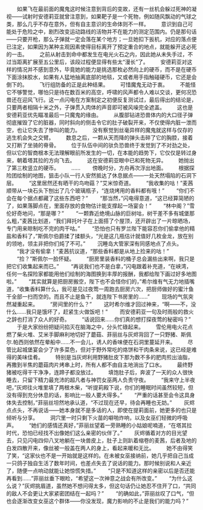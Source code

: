 　　如果飞在最前面的魔鬼这时候注意到背后的变故，还有一丝机会躲过死神的凝视——试射时安德莉亚就曾注意到，如果靶子是一个死物，例如随风飘动的气球之类，那么几乎不存在意外，但有自主意识的生命体则不一样。
　　意识到自己可能处于危险之中，剧烈改变运动路线的活物并不在能力的测定范围内。仍是那句话——只要开枪，那么子弹就一定会落在某个地方；一旦她扣下扳机，对应的落点便已注定，如果因为某种主观因素使得目标离开了预定重合的地点，就能躲开这必死的一击。
　　之前从射击到命中都发生在电光火石之内，因此她从未失手过，不过当距离扩展至五公里后，该段过程便显得有些太“漫长”了。
　　安德莉亚对这样的情况并不感到意外，毕竟她的能力是挑选那枚必然向上的硬币，而不是在硬币下面涂抹胶水，如果有人猛地抽离底部的地毯，又或者用手指触碰硬币，它还是会倒下的。
　　飞行组防备的正是此种结果。
　　可惜魔鬼无动于衷。
　　不能怪它不够警觉，哪怕只是待在数百米的高空，呼啸的风声都令人难以交谈，更何况恐兽还在迎风飞行。这一点闪电在方案制定之初便反复测试过，最后得出的结论是，只要两者相隔十米之外，子弹贯入肉体的声音即可被风噪完全遮盖。
　　这也是安德莉亚优先瞄准最后一只魔鬼的缘由。
　　从腹部钻进恐兽体内的大口径子弹彻底摧毁了它的脏器，同时斜向的侧击令它的肚子破裂开来，不仅使得内脏一泄而空，也让它失去了惨叫的能力。
　　没有察觉到丝毫异样的魔鬼就这样与仅存的逃生机会失之交臂。
　　数息之后，一颗从天而降的弹头击碎了它的胸腔，接着又打断了坐骑的脊骨。
　　位于队伍中间的驮负恐兽终于发觉到了不对劲之处，但以它的智商根本无法理解眼前所发生的一切，在本能的趋势下，它仅仅是转过身来，朝着塔其拉的方向飞去。
　　这在安德莉亚眼中已和死物无异。
　　她抛出了第三枚竖立的硬币。
　　……
　　傍晚时分，方舟再次浮出地面。
　　根据探险团绘制的地图，狙击小队一行人安然抵达了休息据点——一处天然塌陷的石洞下层。
　　“这里居然还有晒干的鸟吻菇？”艾米惊奇道。
　　“我收集的咕！”麦茜顺带从一块石头下刨出了几个玻璃瓶子，“连烧烤用的香料都有哦！”
　　“你们不会在每个据点都藏了这些东西吧？”
　　“那当然，”闪电得意道，“这已经算简陋的了，如果落脚点在，里面存放的食物估计能支撑起一场宴会！”
　　“林中阁？”雪伦好奇地问，“那是哪？”
　　“一颗靠近绝境山脉的巨树咕，树干差不多有城堡那么粗，”麦茜比划道，“我们拜托叶子在上面搭了个屋顶，还开辟出了一片晾晒场，专门用来晾制吃不完的肉干咕。”
　　“恐怕也只有罗兰陛下能容忍你们偷拿他的精盐和香料了，”斯佩尔伯爵揉了揉额头，“光是这几瓶估计就值好几枚金龙，放在别的领地，领主非把你们炖了不可。”
　　沉睡岛大管家深有同感地点了点头。
　　“我才没有偷拿！”麦茜抗议道，“那些香料都是从地上捡来的咕！”
　　“捡？”斯佩尔一脸怀疑。
　　“厨房里装香料的桶子总会漏些出来啊，我只是把它们收集起来而已。”
　　“再说我们也不是白拿，”闪电跟着补充道，“在峡湾，任何一名探险家都能用他们绘制的海图换到丰厚的报酬，我都给陛下画过好多地图啦。”
　　“其实就算是把厨房搬空，陛下也不会怪你们的，”希尔维有气无力地插嘴道，“收集香料算什么，我可是见过夜莺一周跑去厨房六次，把厨师做好的蜜汁鱼干全部一扫而空的。而且不止是鱼干，就连陛下书房里的……”
　　现场的气氛突然凝重起来。
　　“房间里的什么？”
　　这时希尔维才回过神来，“啊——不，没什么……我只是饿坏了，赶紧生火做饭吧！”
　　而安德莉亚一句及时雨般的救火之辞也打消了众人的好奇。
　　“话说回来……你们真的想打探夜莺的秘密吗？”
　　于是大家纷纷把疑问掐灭在脑海之中，分头忙碌起来。
　　雪伦用电火花点燃了柴火堆、艾米手脚麻利地切好了蘑菇、菲丽丝与灰烬背回了一只野猪、斯佩尔.帕西则依然在晕船中……不一会儿，诱人的香味便在石洞里蔓延开来。
　　尽管比起城堡宴会少了许多菜色，但对于野外常吃的烙饼和干肉条来说，这已经是难得的美味佳肴。
　　特别是当灰烬利用野猪肚皮下那为数不多的肥肉煎出油脂，再撒到半焦的蘑菇肉片烤串上时，所有人都不由自主地淌出了口水。
　　最终野猪被吃得干干净净，连蹄子都没放过。
　　填饱肚子后，奔波了一天的众人很快睡去，只留下精力最充沛的超凡者与神罚女巫两人负责守夜。
　　“我来守上半夜吧，”灰烬往火堆里填了两根木柴，“听提莉殿下说，你们的睡眠时间虽然较短，但没有得到充分休息的话，影响比一般人要大得多。”
　　“严重的话甚至会令这具身体失去控制，”菲丽丝坦然地承认道，“不过现在还早，待会再睡也无妨。”
　　灰烬点点头，不再说话——她本身就不是多话的人，即使在提莉面前，她更多的也只是倾听与分享。
　　洞穴里一时只剩下火苗的噼啪炸响，以及女巫们轻微的呼吸声。
　　“她们的感情还真好，”菲丽丝望着一旁熟睡的小姑娘呢喃道，“在塔其拉时代，恐怕已经找不出像她们这么亲密的伙伴了。”
　　灰烬循着对方的目光望去，只见闪电四仰八叉地躺在一块兽皮上，肚子上则趴着缩卷的麦茜，后者及地的白发四散开来，像丝被一般盖在两人的身上，看起来暖和无比。
　　她不由得笑了笑，“这家伙也不是一开始就是这样的。在未被女巫接纳前，她几乎把自己当成一只鸽子独自生活了数年时间，也差点失去了说话的能力。那时候别说和人亲近了，随便一点响动就能让她惊慌失措。”
　　“只是不知道这样的亲密以后是否还能再看到……”菲丽丝垂下眼睑，“希望这一次神意之战会有所改变。”
　　“为什么这么说？”灰烬挑眉道，虽然她不想问得太多，但这句话仍让她忍不住开了口，“共同的敌人不会更让大家紧密团结在一起吗？”
　　“的确如此，”菲丽丝叹了口气，“但也会逐渐改变女巫这个群体——你没发现，魔力影响的不止是我们的能力吗？”